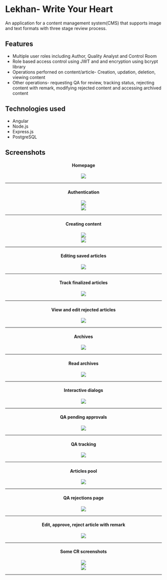 # Lekhan- Write Your Heart

An application for a content management system(CMS) that supports image and text formats with three stage review process. 

## Features
- Multiple user roles including Author, Quality Analyst and Control Room
- Role based access control using JWT and and encryption using bcrypt library
- Operations perforned on content/article- Creation, updation, deletion, viewing content 
- Other operations- requesting QA for review, tracking status, rejecting content with remark, modifying rejected content and accessing archived content

## Technologies used
- Angular
- Node.js
- Express.js
- PostgreSQL

## Screenshots
<h4 align="center">Homepage</h4>
<p align="center">
<img src="https://github.com/onkarnp/lekhan/assets/72659940/91365e92-6c5a-4e11-9a54-87bf699c17b9"/>
</p>
<hr>
<h4 align="center">Authentication</h4>
<p align="center">
<img src="https://github.com/onkarnp/lekhan/assets/72659940/95389ca6-bf1b-40d7-834c-dddebde5fda6"/><br>
<img src="https://github.com/onkarnp/lekhan/assets/72659940/f59965ec-f54a-4294-af23-b137d62be060"/>
</p>
<hr>
<h4 align="center">Creating content</h4>
<p align="center">
<img src="https://github.com/onkarnp/lekhan/assets/72659940/96e5c133-fe39-4239-b7d3-10ec433bd6db"/><br>
<img src="https://github.com/onkarnp/lekhan/assets/72659940/f2b80e1a-6a3f-44ce-9404-1704039ab1ef"/>
</p>
<hr>
<h4 align="center">Editing saved articles</h4>
<p align="center">
<img src="https://github.com/onkarnp/lekhan/assets/72659940/ed92b4b5-6a2f-4c7b-8c3d-2739dbdf2811"/>
</p>
<hr>
<h4 align="center">Track finalized articles</h4>
<p align="center">
<img src="https://github.com/onkarnp/lekhan/assets/72659940/4dae13d1-7eb7-4464-b404-4c8c765d116c"/>
</p>
<hr>
<h4 align="center">View and edit rejected articles</h4>
<p align="center">
<img src="https://github.com/onkarnp/lekhan/assets/72659940/5ebf9f0d-3a3a-4223-93d8-c39978ff98d1"/>
</p>
<hr>
<h4 align="center">Archives</h4>
<p align="center">
<img src="https://github.com/onkarnp/lekhan/assets/72659940/3566660c-a57c-432f-bf1d-46a70f109e7c"/>
</p>
<hr>
<h4 align="center">Read archives</h4>
<p align="center">
<img src="https://github.com/onkarnp/lekhan/assets/72659940/64ce0040-41a7-482f-8a8b-b4af78784b9f"/>
</p>
<hr>
<h4 align="center">Interactive dialogs</h4>
<p align="center">
<img src="https://github.com/onkarnp/lekhan/assets/72659940/1e8df54d-371d-4316-b9a9-7adf7a169380"/>
</p>
<hr>
<h4 align="center">QA pending approvals</h4>
<p align="center">
<img src="https://github.com/onkarnp/lekhan/assets/72659940/68013874-0194-404c-a99c-46dcd6225bf4"/>
</p>
<hr>
<h4 align="center">QA tracking</h4>
<p align="center">
<img src="https://github.com/onkarnp/lekhan/assets/72659940/28e573e6-7287-4afc-87ff-5a6efd981c68"/>
</p>
<hr>
<h4 align="center">Articles pool</h4>
<p align="center">
<img src="https://github.com/onkarnp/lekhan/assets/72659940/47147163-b5b6-4cf9-bec9-b25b981fdc41"/>
</p>
<hr>
<h4 align="center">QA rejections page</h4>
<p align="center">
<img src="https://github.com/onkarnp/lekhan/assets/72659940/c39119e5-0df5-4fbc-b76b-f1a1ef1250ff"/>
</p>
<hr>
<h4 align="center">Edit, approve, reject article with remark</h4>
<p align="center">
<img src="https://github.com/onkarnp/lekhan/assets/72659940/87c7e399-0b5f-4709-a925-f41c827e3957"/>
</p>
<hr>
<h4 align="center">Some CR screenshots</h4>
<p align="center">
<img src="https://github.com/onkarnp/lekhan/assets/72659940/0b3216b6-eeda-4396-8daf-59c82abcee68"/><br>
<img src="https://github.com/onkarnp/lekhan/assets/72659940/b98cef9a-c0a4-43ab-8879-430584449a4c"/>
</p>
<hr>
